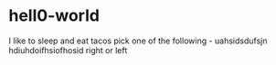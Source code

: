 # hell0-world
I like to sleep and eat tacos 
pick one of the following - uahsidsdufsjn hdiuhdoifhsiofhosid 
right or left 
